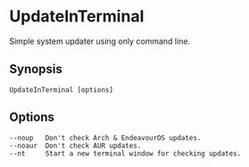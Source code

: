 # UpdateInTerminal

Simple system updater using only command line.

## Synopsis
```
UpdateInTerminal [options]
```

## Options
```
--noup   Don't check Arch & EndeavourOS updates.
--noaur  Don't check AUR updates.
--nt     Start a new terminal window for checking updates.
```
